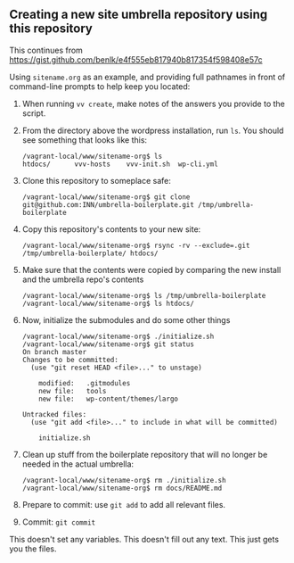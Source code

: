 ## Creating a new site umbrella repository using this repository

This continues from https://gist.github.com/benlk/e4f555eb817940b817354f598408e57c

Using `sitename.org` as an example, and providing full pathnames in front of command-line prompts to help keep you located:

1. When running `vv create`, make notes of the answers you provide to the script.
2. From the directory above the wordpress installation, run `ls`. You should see something that looks like this:

	```
	/vagrant-local/www/sitename-org$ ls
	htdocs/      vvv-hosts    vvv-init.sh  wp-cli.yml
	```
3. Clone this repository to someplace safe:

	```
	/vagrant-local/www/sitename-org$ git clone git@github.com:INN/umbrella-boilerplate.git /tmp/umbrella-boilerplate
	```
4. Copy this repository's contents to your new site:

	```
	/vagrant-local/www/sitename-org$ rsync -rv --exclude=.git /tmp/umbrella-boilerplate/ htdocs/
	```
5. Make sure that the contents were copied by comparing the new install and the umbrella repo's contents

	```
	/vagrant-local/www/sitename-org$ ls /tmp/umbrella-boilerplate
	/vagrant-local/www/sitename-org$ ls htdocs/
	```
6. Now, initialize the submodules and do some other things

	```
	/vagrant-local/www/sitename-org$ ./initialize.sh
	/vagrant-local/www/sitename-org$ git status
	On branch master
	Changes to be committed:
	  (use "git reset HEAD <file>..." to unstage)

	    modified:   .gitmodules
	    new file:   tools
	    new file:   wp-content/themes/largo

	Untracked files:
	  (use "git add <file>..." to include in what will be committed)

	    initialize.sh
	```

7. Clean up stuff from the boilerplate repository that will no longer be needed in the actual umbrella:

	```
	/vagrant-local/www/sitename-org$ rm ./initialize.sh
	/vagrant-local/www/sitename-org$ rm docs/README.md
	```

8. Prepare to commit: use `git add` to add all relevant files.

9. Commit: `git commit`


This doesn't set any variables. This doesn't fill out any text. This just gets you the files.
